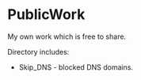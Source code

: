 # PublicWork
My own work which is free to share. 

Directory includes:
 - Skip_DNS - blocked DNS domains.
